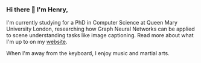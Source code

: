 ### Hi there 👋 I'm Henry,

I'm currently studying for a PhD in Computer Science at Queen Mary University London, researching how Graph Neural Networks can be applied to scene understanding tasks like image captioning. Read more about what I'm up to on my [website](https://www.henrysenior.com/).

When I'm away from the keyboard, I enjoy music and martial arts.
